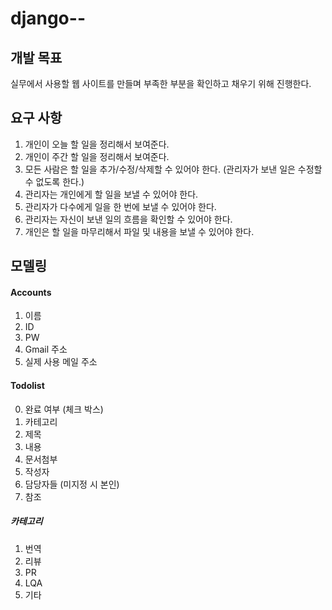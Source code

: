 # django--
## 개발 목표
실무에서 사용할 웹 사이트를 만들며 부족한 부분을 확인하고 채우기 위해 진행한다.

## 요구 사항 
1. 개인이 오늘 할 일을 정리해서 보여준다.
2. 개인이 주간 할 일을 정리해서 보여준다.
3. 모든 사람은 할 일을 추가/수정/삭제할 수 있어야 한다. (관리자가 보낸 일은 수정할 수 없도록 한다.)
4. 관리자는 개인에게 할 일을 보낼 수 있어야 한다.
5. 관리자가 다수에게 일을 한 번에 보낼 수 있어야 한다.
6. 관리자는 자신이 보낸 일의 흐름을 확인할 수 있어야 한다.
7. 개인은 할 일을 마무리해서 파일 및 내용을 보낼 수 있어야 한다.

## 모델링
#### Accounts
1. 이름
2. ID
3. PW
4. Gmail 주소
5. 실제 사용 메일 주소

#### Todolist
0. 완료 여부 (체크 박스)
1. 카테고리
2. 제목
3. 내용
4. 문서첨부
5. 작성자
6. 담당자들 (미지정 시 본인)
7. 참조

##### 카테고리
1. 번역
2. 리뷰
3. PR
4. LQA
5. 기타

